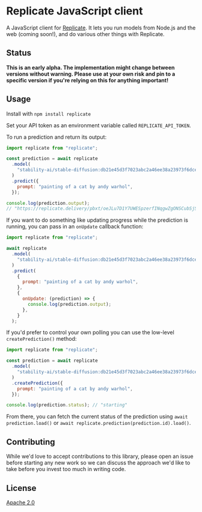 # Replicate JavaScript client

A JavaScript client for [Replicate](https://replicate.com/). It lets you run
models from Node.js and the web (coming soon!), and do various other things with
Replicate.

## Status

**This is an early alpha. The implementation might change between versions
without warning. Please use at your own risk and pin to a specific version if
you're relying on this for anything important!**

## Usage

Install with `npm install replicate`

Set your API token as an environment variable called `REPLICATE_API_TOKEN`.

To run a prediction and return its output:

```js
import replicate from "replicate";

const prediction = await replicate
  .model(
    "stability-ai/stable-diffusion:db21e45d3f7023abc2a46ee38a23973f6dce16bb082a930b0c49861f96d1e5bf"
  )
  .predict({
    prompt: "painting of a cat by andy warhol",
  });

console.log(prediction.output);
// "https://replicate.delivery/pbxt/oeJLu7D1Y7UWESpzerfINqgwZgONSCubSjSw0msf8i4AP2BCB/out-0.png"
```

If you want to do something like updating progress while the prediction is
running, you can pass in an `onUpdate` callback function:

```js
import replicate from "replicate";

await replicate
  .model(
    "stability-ai/stable-diffusion:db21e45d3f7023abc2a46ee38a23973f6dce16bb082a930b0c49861f96d1e5bf"
  )
  .predict(
    {
      prompt: "painting of a cat by andy warhol",
    },
    {
      onUpdate: (prediction) => {
        console.log(prediction.output);
      },
    }
  );
```

If you'd prefer to control your own polling you can use the low-level
`createPrediction()` method:

```js
import replicate from "replicate";

const prediction = await replicate
  .model(
    "stability-ai/stable-diffusion:db21e45d3f7023abc2a46ee38a23973f6dce16bb082a930b0c49861f96d1e5bf"
  )
  .createPrediction({
    prompt: "painting of a cat by andy warhol",
  });

console.log(prediction.status); // "starting"
```

From there, you can fetch the current status of the prediction using
`await prediction.load()` or `await replicate.prediction(prediction.id).load()`.

## Contributing

While we'd love to accept contributions to this library, please open an issue
before starting any new work so we can discuss the approach we'd like to take
before you invest too much in writing code.

## License

[Apache 2.0](LICENSE)
